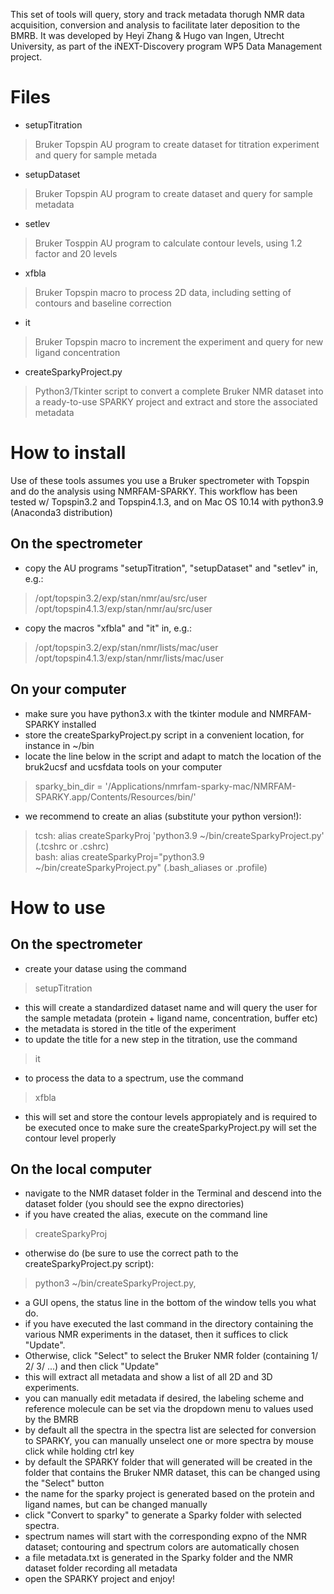 This set of tools will query, story and track metadata thorugh NMR data acquisition, conversion and analysis to facilitate later deposition to the BMRB.
It was developed by Heyi Zhang & Hugo van Ingen, Utrecht University, as part of the iNEXT-Discovery program WP5 Data Management project.

# Files
- setupTitration
> Bruker Topspin AU program to create dataset for titration experiment and query for sample metada        
- setupDataset
> Bruker Topspin AU program to create dataset and query for sample metadata
- setlev
> Bruker Tosppin AU program to calculate contour levels, using 1.2 factor and 20 levels
- xfbla
> Bruker Topspin macro to process 2D data, including setting of contours and baseline correction
- it
> Bruker Topspin macro to increment the experiment and query for new ligand concentration
- createSparkyProject.py
> Python3/Tkinter script to convert a complete Bruker NMR dataset into a ready-to-use SPARKY project and extract and store the associated metadata 

# How to install
Use of these tools assumes you use a Bruker spectrometer with Topspin and do the analysis using NMRFAM-SPARKY.
This workflow has been tested w/ Topspin3.2 and Topspin4.1.3, and on Mac OS 10.14 with python3.9 (Anaconda3 distribution)

## On the spectrometer
- copy the AU programs "setupTitration", "setupDataset" and "setlev" in, e.g.:
> /opt/topspin3.2/exp/stan/nmr/au/src/user  
> /opt/topspin4.1.3/exp/stan/nmr/au/src/user
- copy the macros "xfbla" and "it" in, e.g.:
> /opt/topspin3.2/exp/stan/nmr/lists/mac/user  
> /opt/topspin4.1.3/exp/stan/nmr/lists/mac/user

## On your computer
- make sure you have python3.x with the tkinter module and NMRFAM-SPARKY installed
- store the createSparkyProject.py script in a convenient location, for instance in ~/bin
- locate the line below in the script and adapt to match the location of the bruk2ucsf and ucsfdata tools on your computer 
> sparky_bin_dir = '/Applications/nmrfam-sparky-mac/NMRFAM-SPARKY.app/Contents/Resources/bin/'
- we recommend to create an alias (substitute your python version!):
> tcsh: alias createSparkyProj 'python3.9 ~/bin/createSparkyProject.py'  (.tcshrc or .cshrc)  
> bash: alias createSparkyProj="python3.9 ~/bin/createSparkyProject.py"  (.bash_aliases or .profile)

# How to use

## On the spectrometer
- create your datase using the command        
> setupTitration            
- this will create a standardized dataset name and will query the user for the sample metadata (protein + ligand name, concentration, buffer etc)
- the metadata is stored in the title of the experiment
- to update the title for a new step in the titration, use the command
> it
- to process the data to a spectrum, use the command
 > xfbla
- this will set and store the contour levels appropiately and is required to be executed once to make sure the createSparkyProject.py will set the contour level properly

## On the local computer
- navigate to the NMR dataset folder in the Terminal and descend into the dataset folder (you should see the expno directories)
- if you have created the alias, execute on the command line
> createSparkyProj
- otherwise do (be sure to use the correct path to the createSparkyProject.py script):
> python3 ~/bin/createSparkyProject.py, 
- a GUI opens, the status line in the bottom of the window tells you what do.
- if you have executed the last command in the directory containing the various NMR experiments in the dataset,
  then it suffices to click "Update". 
- Otherwise, click "Select" to select the Bruker NMR folder (containing 1/ 2/ 3/ ...) and then click "Update"
- this will extract all metadata and show a list of all 2D and 3D experiments.
- you can manually edit metadata if desired, the labeling scheme and reference molecule can be set via the dropdown menu to values used by the BMRB 
- by default all the spectra in the spectra list are selected for conversion to SPARKY, you can manually unselect one or more spectra by mouse click while holding ctrl key 
- by default the SPARKY folder that will generated will be created in the folder that contains the Bruker NMR dataset, this can be changed using the "Select" button
- the name for the sparky project is generated based on the protein and ligand names, but can be changed manually
- click "Convert to sparky" to generate a Sparky folder with selected spectra.
- spectrum names will start with the corresponding expno of the NMR dataset; contouring and spectrum colors are automatically chosen
- a file metadata.txt is generated in the Sparky folder and the NMR dataset folder recording all metadata
- open the SPARKY project and enjoy!




 
